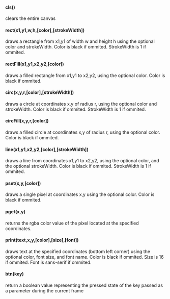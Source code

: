 #### cls()
clears the entire canvas

#### rect(x1,y1,w,h,[color],[strokeWidth])
draws a rectangle from x1,y1 of width w and height h using the optional color and strokeWidth. Color is black if ommited. StrokeWidth is 1 if ommited.

#### rectFill(x1,y1,x2,y2,[color])
draws a filled rectangle from x1,y1 to x2,y2, using the optional color. Color is black if ommited.

#### circ(x,y,r,[color],[strokeWidth])
draws a circle at coordinates x,y of radius r, using the optional color and strokeWidth. Color is black if ommited. StrokeWidth is 1 if ommited.

#### circFill(x,y,r,[color])
draws a filled circle at coordinates x,y of radius r, using the optional color. Color is black if ommited.

#### line(x1,y1,x2,y2,[color],[strokeWidth])
draws a line from coordinates x1,y1 to x2,y2, using the optional color, and the optional strokeWidth. Color is black if ommited. StrokeWidth is 1 if ommited.

#### pset(x,y,[color])
draws a single pixel at coordinates x,y using the optional color. Color is black if ommited.

#### pget(x,y)
returns the rgba color value of the pixel located at the specified coordinates.

#### print(text,x,y,[color],[size],[font])
draws text at the specified coordinates (bottom left corner) using the optional color, font size, and font name. Color is black if ommited. Size is 16 if ommited. Font is sans-serif if ommited.

#### btn(key)
return a boolean value representing the pressed state of the key passed as a parameter during the current frame
